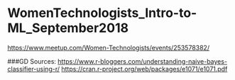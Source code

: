 # WomenTechnologists_Intro-to-ML_September2018

https://www.meetup.com/Women-Technologists/events/253578382/

###GD Sources:
https://www.r-bloggers.com/understanding-naive-bayes-classifier-using-r/
https://cran.r-project.org/web/packages/e1071/e1071.pdf